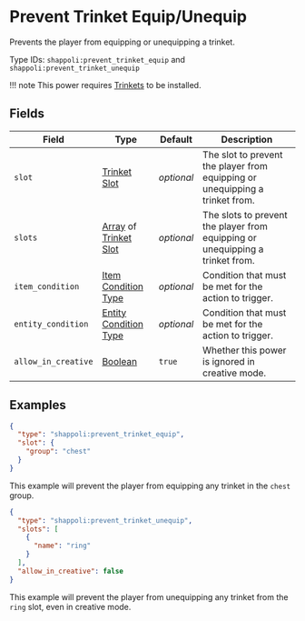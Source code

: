 # Prevent Trinket Equip/Unequip

Prevents the player from equipping or unequipping a trinket.

Type IDs: `shappoli:prevent_trinket_equip` and `shappoli:prevent_trinket_unequip`

!!! note
    This power requires [Trinkets](https://modrinth.com/mod/trinkets/) to be installed.

## Fields

Field | Type | Default | Description
------|------|---------|------------
`slot` | [Trinket Slot](../data/trinket_slot.md) | *optional* | The slot to prevent the player from equipping or unequipping a trinket from.
`slots` | [Array](https://origins.readthedocs.io/en/latest/types/data_types/array/) of [Trinket Slot](../data/trinket_slot.md) | *optional* | The slots to prevent the player from equipping or unequipping a trinket from.
`item_condition` | [Item Condition Type](../condition/item.md) | *optional* | Condition that must be met for the action to trigger.
`entity_condition` | [Entity Condition Type](../condition/entity.md) | *optional* | Condition that must be met for the action to trigger.
`allow_in_creative` | [Boolean](https://origins.readthedocs.io/en/latest/types/data_types/boolean/) | `true` | Whether this power is ignored in creative mode.

## Examples

```json
{
  "type": "shappoli:prevent_trinket_equip",
  "slot": {
    "group": "chest"
  }
}
```

This example will prevent the player from equipping any trinket in the `chest` group.

```json
{
  "type": "shappoli:prevent_trinket_unequip",
  "slots": [
    {
      "name": "ring"
    }
  ],
  "allow_in_creative": false
}
```

This example will prevent the player from unequipping any trinket from the `ring` slot, even in creative mode.
